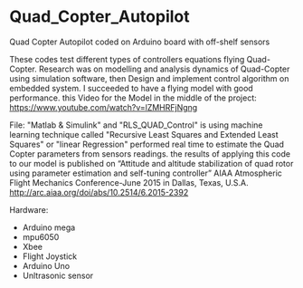 # Quad_Copter_Autopilot
Quad Copter Autopilot coded on Arduino board with off-shelf sensors

These codes test different types of controllers equations flying Quad-Copter. Research was on modelling and analysis dynamics of Quad-Copter using simulation software, then Design and implement control algorithm on embedded system. I succeeded to have a flying model with good performance. this Video for the Model in the middle of the project: https://www.youtube.com/watch?v=lZMHRFjNgng 

File: "Matlab & Simulink" and "RLS_QUAD_Control" is using machine learning technique called "Recursive Least Squares and Extended Least Squares" or "linear Regression" performed real time to estimate the Quad Copter parameters from sensors readings. the results of applying this code to our model is published on     “Attitude and altitude stabilization of quad rotor using parameter estimation and self-tuning controller”
    AIAA Atmospheric Flight Mechanics Conference-June 2015 in Dallas, Texas, U.S.A. http://arc.aiaa.org/doi/abs/10.2514/6.2015-2392


Hardware:
- Arduino mega
- mpu6050 
- Xbee
- Flight Joystick
- Arduino Uno
- Unltrasonic sensor

